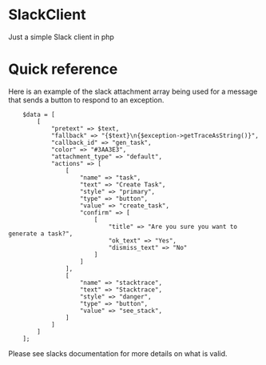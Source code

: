 # SlackClient
Just a simple Slack client in php

# Quick reference

Here is an example of the slack attachment array being used for a message that sends a button to respond to an exception.

        $data = [
            [
                "pretext" => $text,
                "fallback" => "{$text}\n{$exception->getTraceAsString()}",
                "callback_id" => "gen_task",
                "color" => "#3AA3E3",
                "attachment_type" => "default",
                "actions" => [
                    [
                        "name" => "task",
                        "text" => "Create Task",
                        "style" => "primary",
                        "type" => "button",
                        "value" => "create_task",
                        "confirm" => [
                            [
                                "title" => "Are you sure you want to generate a task?",
                                "ok_text" => "Yes",
                                "dismiss_text" => "No"
                            ]
                        ]
                    ],
                    [
                        "name" => "stacktrace",
                        "text" => "Stacktrace",
                        "style" => "danger",
                        "type" => "button",
                        "value" => "see_stack",
                    ]
                ]
            ]
        ];

Please see slacks documentation for more details on what is valid.
